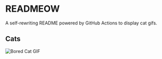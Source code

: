# READMEOW

A self-rewriting README powered by GitHub Actions to display cat gifs.

## Cats

![Bored Cat GIF](https://media2.giphy.com/media/mlvseq9yvZhba/200.gif?cid=9acd02damzj23c135lweb9gwflqsirqfiinxbt9fmixfx3xm&ep=v1_gifs_search&rid=200.gif&ct=g)
